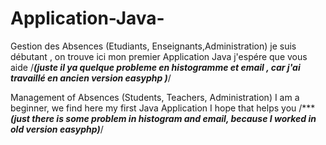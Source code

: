 # Application-Java-
Gestion des Absences (Etudiants, Enseignants,Administration)
je suis débutant , 
on trouve ici mon premier  Application Java j'espére que vous aide
/*****(juste il ya quelque probleme en histogramme et email , car j'ai travaillé en ancien version easyphp  )*****/

Management of Absences (Students, Teachers, Administration)
I am a beginner, 
we find here my first Java Application I hope that helps you 
/******(just there is some problem in histogram and email, because I worked in old version easyphp)***/
